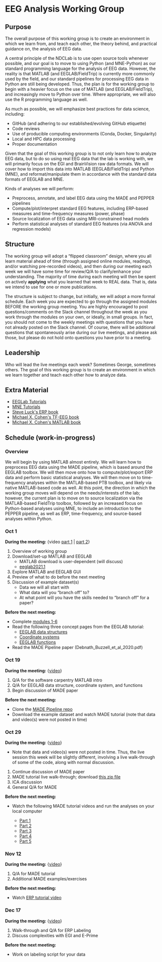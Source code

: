 # EEG Analysis Working Group
 
## Purpose
 
The overall purpose of this working group is to create an environment in which we learn from, and teach each other, the theory behind, and practical guidance on, the analysis of EEG data.
 
A central principle of the NDCLab is to use open source tools whenever possible, and our goal is to move to using Python (and MNE-Python) as our standard programming language for the analysis of EEG data. However, the reality is that MATLAB (and EEGLAB/FieldTrip) is currently more commonly used by the field, and our standard pipelines for processing EEG data in Python are still being developed. Thus, the plan is for the working group to begin with a heavier focus on the use of MATLAB (and EEGLAB/FieldTrip), and increasingly move to Python over time. Where appropriate, we will also use the R programming language as well.
 
As much as possible, we will emphasize best practices for data science, including:
 
* GitHub (and adhering to our established/evolving GitHub etiquette)
* Code reviews
* Use of producible computing environments (Conda, Docker, Singularity)
* Local and HPC data processing
* Proper documentation
 
Given that the goal of this working group is to not only learn how to analyze EEG data, but to do so using real EEG data that the lab is working with, we will primarily focus on the EGI and BrainVision raw data formats. We will cover how to import this data into MATLAB (EEGLAB/FieldTrip) and Python (MNE), and reformat/manipulate them in accordance with the standard data formats of EEGLAB and MNE.

Kinds of analyses we will perform:
 
* Preprocess, annotate, and label EEG data using the MADE and PEPPER pipelines
* Compute/plot/interpret standard EEG features, including ERP-based measures and time-frequency measures (power, phase)
* Source localization of EEG data using MRI-constrained head models
* Perform statistical analyses of standard EEG features (via ANOVA and regression models)

 
## Structure
 
The working group will adopt a “flipped classroom” design, where you all learn material ahead of time (through assigned online modules, readings, and/or watching pre-recorded videos), and then during our meeting each week we will have some time for review/Q/A to clarify/enhance your understanding. The majority of time during each meeting will then be spent on actively **applying** what you learned that week to REAL data. That is, data we intend to use for one or more publications.
 
The structure is subject to change, but initially, we will adopt a more formal schedule. Each week you are expected to go through the assigned modules BEFORE the working group meeting. You are highly encouraged to post questions/comments on the Slack channel throughout the week as you work through the modules on your own, or ideally, in small groups. In fact, you should not come to the weekly meetings with questions that you have not already posted on the Slack channel. Of course, there will be additional questions that spontaneously arise during our live meetings, and please ask those, but please do not hold onto questions you have prior to a meeting.
 

## Leadership
 
Who will lead the live meetings each week? Sometimes George, sometimes others. The goal of this working group is to create an environment in which we learn together and teach each other how to analyze data.
 

## Extra Material
* [EEGLab Tutorials](https://eeglab.org/tutorials/)
* [MNE Tutorials](https://mne.tools/stable/auto_tutorials/index.html)
* [Steve Luck's ERP book](https://www.amazon.com/Introduction-Event-Related-Potential-Technique-Bradford/dp/0262525852/ref=sr_1_1?dchild=1&keywords=steve+luck+erp+book&qid=1633092461&sr=8-1)
* [Michael X. Cohen's TF-EEG book](https://www.amazon.com/Analyzing-Neural-Time-Data-Practice/dp/0262019876/ref=sr_1_4?dchild=1&keywords=michael+x+cohen&qid=1633092516&sr=8-4)
* [Michael X. Cohen's MATLAB book](https://www.amazon.com/MATLAB-Brain-Cognitive-Scientists-Press/dp/0262035820/ref=pd_bxgy_img_1/145-1967554-3071725?pd_rd_w=Hfr0B&pf_rd_p=c64372fa-c41c-422e-990d-9e034f73989b&pf_rd_r=VXS7NV4K75XE7G6024AK&pd_rd_r=72e131d1-117c-4a9b-8492-068c097e3322&pd_rd_wg=chIb8&pd_rd_i=0262035820&psc=1)


## Schedule (work-in-progress)

###  Overview
We will begin by using MATLAB almost entirely. We will learn how to preprocess EEG data using the MADE pipeline, which is based around the EEGLAB toolbox. We will then move onto how to compute/plot/export ERP data and perform basic statistical analyses. We will then move on to time-frequency analyses within the MATLAB-based PTB toolbox, and likely via native MATLAB-based code as well. At this point, the direction in which the working group moves will depend on the needs/interests of the lab; however, the current plan is to move on to source localization via the MATLAB-based FieldTrip toolbox, followed by an increased focus on Python-based analyses using MNE, to include an introduction to the PEPPER pipeline, as well as ERP, time-frequency, and source-based analyses within Python.
 
### Oct 1
**During the meeting:**
{video [part 1](https://fiu.zoom.us/rec/share/M6I0qziePBK5WRXCodmXEKWzr560YhgI0mPN7WWp5kpkFUMYzoTIYFcvU88HEA6D.HziF0HhFsI6j95yO?startTime=1633093966000) | [part 2](https://fiu.zoom.us/rec/share/M6I0qziePBK5WRXCodmXEKWzr560YhgI0mPN7WWp5kpkFUMYzoTIYFcvU88HEA6D.HziF0HhFsI6j95yO?startTime=1633096306000)}
1. Overview of working group
2. Download/set-up MATLAB and EEGLAB
    - MATLAB download is user-dependent (will discuss)
    - [eeglab2021.1](https://sccn.ucsd.edu/eeglab/downloadtoolbox.php)
3. Explore MATLAB and EEGLAB GUI
4. Preview of what to do before the next meeting
5. Discussion of example dataset(s)
    - Data we will all start with
    - What data will you “branch off” to?
    - At what point will you have the skills needed to “branch off” for a paper?

**Before the next meeting:**
* Complete [modules 1-6](https://swcarpentry.github.io/matlab-novice-inflammation/)
* Read the following three concept pages from the EEGLAB tutorial:
    - [EEGLAB data structures](https://eeglab.org/tutorials/ConceptsGuide/Data_Structures.html)
    - [Coordinate systems](https://eeglab.org/tutorials/ConceptsGuide/coordinateSystem.html)
    - [EEGLAB functions](https://eeglab.org/tutorials/ConceptsGuide/EEGLAB_functions.html)
* Read the MADE Pipeline paper (Debnath_Buzzell_et_al_2020.pdf)
 
### Oct 19
**During the meeting:**
{[video](https://fiu.zoom.us/rec/share/Ft9z1_33AF-hcSHZa1GHPXU_n8U40Jhz3Q2ykP_XvHdazMxXQ6DtIadr50eNTbE.3WT7Gq1UbCaDOG-h?startTime=1634648870000)}
1. Q/A for the software carpentry MATLAB intro
2. Q/A for EEGLAB data structure, coordinate system, and functions
3. Begin discussion of MADE paper

**Before the next meeting:**
* Clone the [MADE Pipeline repo](https://github.com/ChildDevLab/MADE-EEG-preprocessing-pipeline)
* Download the example dataset and watch MADE tutorial (note that data and video(s) were not posted in time)
 
### Oct 29
**During the meeting:**
{[video](https://fiu.zoom.us/rec/share/051mENmM6G3sflc-ntVmnUma7T_z6i65Ns-u7MY6zpBrHwjHi42od4zMrZlnYL8m.6uT-KmZK0LJWLPBQ?startTime=1635512693000)}
* Note that data and video(s) were not posted in time. Thus, the live session this week will be slightly different, involving a live walk-through of some of the code, along with normal discussion. 
1. Continue discussion of MADE paper
2. MADE tutorial live walk-through; download [this zip file](https://drive.google.com/file/d/1MJYtmuiyxevA20BrQgTABnFAWS0KYJyX/view?usp=sharing)
3. ICA discussion
4. General Q/A for MADE

**Before the next meeting:**
* Watch the following MADE tutorial videos and run the analyses on your local computer

    - [Part 1](https://fiu.zoom.us/rec/share/0PPeThHHQ-zelWzY1-keqd6fLVokSfQO7Cy1_AJ6JRmTGUnPQ-HNq4mWEWtYQ0BQ.Xuaugum1qZLyTRrw?startTime=1635762959000)
    - [Part 2](https://fiu.zoom.us/rec/share/0PPeThHHQ-zelWzY1-keqd6fLVokSfQO7Cy1_AJ6JRmTGUnPQ-HNq4mWEWtYQ0BQ.Xuaugum1qZLyTRrw?startTime=1635765974000)
    - [Part 3](https://fiu.zoom.us/rec/share/0PPeThHHQ-zelWzY1-keqd6fLVokSfQO7Cy1_AJ6JRmTGUnPQ-HNq4mWEWtYQ0BQ.Xuaugum1qZLyTRrw?startTime=1635769006000)
    - [Part 4](https://fiu.zoom.us/rec/play/i_5tbEcknMJYGV8tsm_Fi8Om9oprt6s8SpEC3gLRLZRC5GbpaLHAgtcYpk8o4nAKIcEWFY4ciFxybN4D.BdQXB1kMwYAtvmMq)
    - [Part 5](https://fiu.zoom.us/rec/play/czGtVCOSGIKxjx7qaKZ2iEw4ptZVXBGgKrnFMD14X9qvDR0Ldy9c-MlceQ351o04bi3-DPkruH_TyBTQ.aIQTpC-sEtGC18ZT)

### Nov 12
**During the meeting:**
{[video](https://fiu.zoom.us/rec/share/O9weuZ9jFUkEpE6K83Pj8QziDA86_IGFt7iNHOJeCfWEfdc57TzShnRfhrJEX3mM.8wXXts9K0C4oe5I4?startTime=1636726182000)}
1. Q/A for MADE tutorial
2. Additional MADE examples/exercises

**Before the next meeting:**
* Watch [ERP tutorial video](https://fiu.zoom.us/rec/share/OgBhn6cdEpCOk29Jb_yRj56R0pNAfNGnzfozipFu5Z4g134t0V4L2St_daBrZSyQ.e7U__B9vADRM_7Ar?startTime=1639616378000)

### Dec 17
**During the meeting:**
{[video](https://fiu.zoom.us/rec/share/jXIDggMfn3i_y5xnsrG4I-wGXlM3a35yQdH7pwQqIT_LkLqMh-1fCMFq_IRHw9RW.1-zCyDVTHUVw5jVh?startTime=1639749937000)}
1. Walk-through and Q/A for ERP Labeling
2. Discuss complexities with EGI and E-Prime

**Before the next meeting:**
* Work on labeling script for your data


